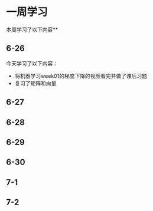 # 一周学习
本周学习了以下内容**
## 6-26
今天学习了以下内容：
* 将机器学习week01的梯度下降的视频看完并做了课后习题
* 复习了矩阵和向量
## 6-27
## 6-28
## 6-29
## 6-30
## 7-1
## 7-2
